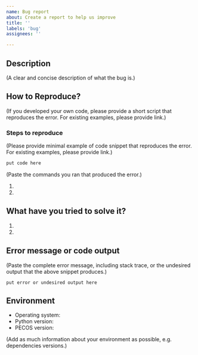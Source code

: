 ```yaml
---
name: Bug report
about: Create a report to help us improve
title: ''
labels: 'bug'
assignees: ''

---
```

## Description
(A clear and concise description of what the bug is.)

## How to Reproduce?
(If you developed your own code, please provide a short script that reproduces the error. For existing examples, please provide link.)

### Steps to reproduce
(Please provide minimal example of code snippet that reproduces the error. For existing examples, please provide link.)

```python
put code here
```

(Paste the commands you ran that produced the error.)

1.
2.

## What have you tried to solve it?

1.
2.

## Error message or code output
(Paste the complete error message, including stack trace, or the undesired output that the above snippet produces.)

```
put error or undesired output here
```

## Environment
- Operating system:
- Python version:
- PECOS version:

(Add as much information about your environment as possible, e.g. dependencies versions.)
